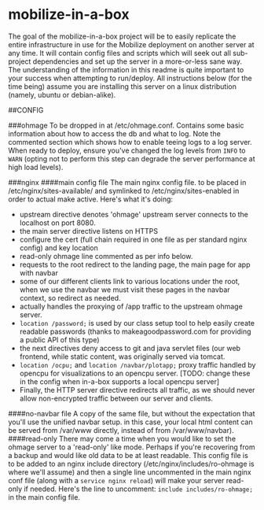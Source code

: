 mobilize-in-a-box
=================

The goal of the mobilize-in-a-box project will be to easily replicate the entire infrastructure in use for the Mobilize deployment on another server at any time.  It will contain config files and scripts which will seek out all sub-project dependencies and set up the server in a more-or-less sane way.  The understanding of the information in this readme is quite important to your success when attempting to run/deploy. All instructions below (for the time being) assume you are installing this server on a linux distribution (namely, ubuntu or debian-alike).

##CONFIG

###ohmage
To be dropped in at /etc/ohmage.conf. Contains some basic information about how to access the db and what to log.  Note the commented section which shows how to enable teeing logs to a log server.  When ready to deploy, ensure you've changed the log levels from `INFO` to `WARN` (opting not to perform this step can degrade the server performance at high load levels).

###nginx
####main config file
The main nginx config file. to be placed in /etc/nginx/sites-available/ and symlinked to /etc/nginx/sites-enabled in order to actual make active.  Here's what it's doing:
  * upstream directive denotes 'ohmage' upstream server connects to the localhost on port 8080.
  * the main server directive listens on HTTPS
   * configure the cert (full chain required in one file as per standard nginx config) and key location
   * read-only ohmage line commented as per info below.
   * requests to the root redirect to the landing page, the main page for app with navbar
   * some of our different clients link to various locations under the root, when we use the navbar we must visit these pages in the navbar context, so redirect as needed. 
   * actually handles the proxying of /app traffic to the upstream ohmage server.
   * `location /password;` is used by our class setup tool to help easily create readable passwords (thanks to makeagoodpassword.com for providing a public API of this type)
   * the next directives deny access to git and java servlet files (our web frontend, while static content, was originally served via tomcat.
   * `location /ocpu;` and `location /navbar/plotapp;` proxy traffic handled by opencpu for visualizations to an opencpu server. [TODO: change these in the config when in-a-box supports a local opencpu server]
   * Finally, the HTTP server directive redirects all traffic, as we should never allow non-encrypted traffic between our server and clients.

####no-navbar file
A copy of the same file, but without the expectation that you'll use the unified navbar setup.  in this case, your local html content can be served from /var/www directly, instead of from /var/www/navbar).
####read-only
There may come a time when you would like to set the ohmage server to a 'read-only' like mode.  Perhaps if you're recovering from a backup and would like old data to be at least readable. This config file is to be added to an nginx include directory (/etc/nginx/includes/ro-ohmage is where we'll assume) and then a single line uncommented in the main nginx conf file (along with a `service nginx reload`) will make your server read-only if needed.  Here's the line to uncomment: `include includes/ro-ohmage;` in the main config file. 
